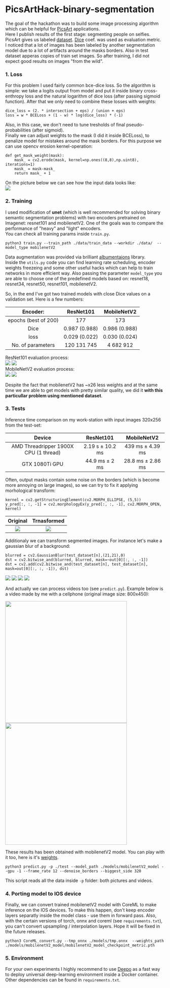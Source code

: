 # PicsArtHack-binary-segmentation

The goal of the hackathon was to build some image processing algorithm which can be helpful for [PicsArt](https://picsart.com/?hl=en) applications.  
Here I publish results of the first stage: segmenting people on selfies.
PicsArt gives us labeled [dataset](https://drive.google.com/file/d/1_e2DcZnjufx35uSmQElN5mpdo-Rlv7ZI/view?usp=sharing). [Dice](https://en.wikipedia.org/wiki/S%C3%B8rensen%E2%80%93Dice_coefficient) coef. was used as evaluation metric.  
I noticed that a lot of images has been labeled by another segmentation model due to a lot of artifacts around the masks borders. Also in test dataset apperas copies of train set images. So after training, I did not expect good results on images "from the wild".

### 1. Loss  
For this problem I used fairly common bce-dice loss. So the algorithm is simple: we take a logits output from model and put it inside binary cross-enthropy loss and the natural logarithm of dice loss (after passing sigmoid function). After that we only need to combine these losses with weights:
```
dice_loss = (2. * intersection + eps) / (union + eps)
loss = w * BCELoss + (1 - w) * log(dice_loss) * (-1)
```  
Also, in this case, we don't need to tune tresholds of final pseudo-probabilities (after sigmoid).  
Finally we can adjust weights to the mask (I did it inside BCELoss), to penalize model for mistakes around the mask borders. For this purpose we can use opencv erosion kernel-operation:
```
def get_mask_weight(mask):
    mask_ = cv2.erode(mask, kernel=np.ones((8,8),np.uint8), iterations=1)
    mask_ = mask-mask_
    return mask_ + 1
```  
On the picture below we can see how the input data looks like:    
<img src="https://github.com/gasparian/PicsArt-Hack-binary_segmentation/blob/master/pics/example_1.png">  
### 2. Training  
I used modification of **unet** (which is well recommended for solving binary semantic segmentation problems) with two encoders pretrained on Imagenet: resnet101 and mobilenetV2. One of the goals was to compare the performance of "heavy" and "light" encoders.  
You can check all training params inside `train.py`.

```
python3 train.py --train_path ./data/train_data --workdir ./data/  --model_type mobilenetV2
```

Data augmentation was provided via brilliant [albumentaions](https://github.com/albu/albumentations) library.  
Inside the `utils.py` code you can find learning rate scheduling, encoder weights freezeing and some other useful hacks which can help to train networks in more efficient way. Also passing the parameter `model_type` you are able to choose one of the predefined models based on: resnet18, resnet34, resnet50, resnet101, mobilenetV2. 

So, in the end I've got two trained models with close Dice values on a validation set. Here is a few numbers:    

Encoder: | ResNet101             |  MobileNetV2  
:-------------------------:|:-------------------------:|:-------------------------:  
epochs (best of 200) | 177 | 173  
Dice | 0.987 (0.988) | 0.986 (0.988)  
loss | 0.029 (0.022) | 0.030 (0.024)  
No. of parameters | 120 131 745 | 4 682 912  

ResNet101 evaluation process:  
<img src="https://github.com/gasparian/PicsArt-Hack-binary_segmentation/blob/master/pics/resnet101_loss.png">  <img src="https://github.com/gasparian/PicsArt-Hack-binary_segmentation/blob/master/pics/resnet101_metric.png">  
MobileNetV2 evaluation process:  
<img src="https://github.com/gasparian/PicsArt-Hack-binary_segmentation/blob/master/pics/mobilenetV2_loss.png">  <img src="https://github.com/gasparian/PicsArt-Hack-binary_segmentation/blob/master/pics/mobilenetV2_metric.png">  

Despite the fact that mobilenetV2 has ~x26 less weights and at the same time we are able to get models with pretty similar quality, we did it **with this particullar problem using mentioned dataset**.  

### 3. Tests  
Inference time comparison on my work-station with input images 320x256 from the test-set:  

Device | ResNet101 | MobileNetV2  
:-------------------------:|:-------------------------:|:-------------------------:  
AMD Threadripper 1900X CPU (1 thread) | 2.19 s ± 10.2 ms | 439 ms ± 4.39 ms  
GTX 1080Ti GPU | 44.9 ms ± 2 ms | 28.8 ms ± 2.86 ms  

Often, output masks contain some noise on the borders (which is become more annoying on large images), so we can try to fix it applying morhological transform: 
```
kernel = cv2.getStructuringElement(cv2.MORPH_ELLIPSE, (5,5))
y_pred[:, :, -1] = cv2.morphologyEx(y_pred[:, :, -1], cv2.MORPH_OPEN, kernel)
```  
Original | Trnasformed  
:-------------------------:|:-------------------------:
<img src="https://github.com/gasparian/PicsArt-Hack-binary_segmentation/blob/master/pics/ex_3_orig_mask.png"> | <img src="https://github.com/gasparian/PicsArt-Hack-binary_segmentation/blob/master/pics/ex_3_edited_mask.png">  

Additionaly we can transform segmented images. For instance let's make a gaussian blur of a background:
```
blurred = cv2.GaussianBlur(test_dataset[n],(21,21),0)
dst = cv2.bitwise_and(blurred, blurred, mask=~out[0][:, :, -1])
dst = cv2.add(cv2.bitwise_and(test_dataset[n], test_dataset[n], mask=out[0][:, :, -1]), dst)
```
<img src="https://github.com/gasparian/PicsArt-Hack-binary_segmentation/blob/master/pics/ex_2_orig.png">  <img src="https://github.com/gasparian/PicsArt-Hack-binary_segmentation/blob/master/pics/ex_2_transformed.png">  <img src="https://github.com/gasparian/PicsArtHack-binary-segmentation/blob/master/pics/girl_ex_orig.png">  <img src="https://github.com/gasparian/PicsArtHack-binary-segmentation/blob/master/pics/girl_ex_blured.png">  

And actually we can process videos too (see `predict.py`). Example below is a video made by me with a cellphone (original image size: 800x450):  

<img src="https://github.com/gasparian/PicsArt-Hack-binary_segmentation/blob/master/pics/VID_orig.gif" height=384>  <img src="https://github.com/gasparian/PicsArt-Hack-binary_segmentation/blob/master/pics/VID_edited.gif" height=384>  

These results has been obtained with mobilenetV2 model. You can play with it too, here is it's [weights](https://drive.google.com/file/d/1XSRaOaoWKKSllIuUgkW0BVsMKieQ8mbG/view?usp=sharing).  

```
python3 predict.py -p ./test --model_path ./models/mobilenetV2_model --gpu -1 --frame_rate 12 --denoise_borders --biggest_side 320
```
This script reads all the data inside `-p` folder: both pictures and videos.

### 4. Porting model to IOS device  
Finally, we can convert trained mobilenetV2 model with CoreML to make inference on the IOS devices. To make this happen, don't keep encoder layers separatly inside the model class - use them in forward pass. Also, with the certain versions of torch, onnx and coreml (see `requirements.txt`), you can't convert upsampling / interpolation layers. Hope it will be fixed in the future releases.

```
python3 CoreML_convert.py --tmp_onnx ./models/tmp.onnx  --weights_path ./models/mobilenetV2_model/mobilenetV2_model_checkpoint_metric.pth
```

### 5. Environment  
For your own experiments I highly recommend to use [Deepo](https://github.com/ufoym/deepo) as a fast way to deploy universal deep-learning environment inside a Docker container.  Other dependencies can be found in `requirements.txt`.  
